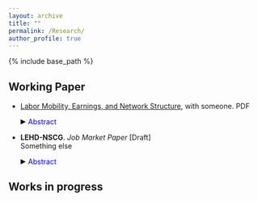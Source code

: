 ```yaml
---
layout: archive
title: ""
permalink: /Research/
author_profile: true
---
```


{% include base_path %}

## Working Paper

* [Labor Mobility, Earnings, and Network Structure](https://SteveShelnanMa.github.io/workingpaper/AKM.pdf), with someone. PDF  
  <div class="toggle-abstract" onclick="toggleAbstract(event)">
    <div class="triangle-right"></div><span class="abstract-text">Abstract</span>
  </div>
  <div class="abstract-content" style="display:none;">
    <p>Here is the first abstract of the paper.</p>
  </div>

* __LEHD-NSCG__. _Job Market Paper_ [Draft]  
  Something else  
  <div class="toggle-abstract" onclick="toggleAbstract(event)">
    <div class="triangle-right"></div><span class="abstract-text">Abstract</span>
  </div>
  <div class="abstract-content" style="display:none;">
    <p>Here is the abstract of the paper. This paper studies this and that using the data bla. I document that this and that and set a model to do this.</p>
  </div>

## Works in progress

<style>
.toggle-abstract {
  cursor: pointer;
  display: flex;
  align-items: center;
}

.triangle-right {
  width: 0; 
  height: 0; 
  border-top: 5px solid transparent;
  border-bottom: 5px solid transparent; 
  border-left: 10px solid black; /* Adjust color */
}

.triangle-down {
  width: 0; 
  height: 0; 
  border-left: 5px solid transparent;
  border-right: 5px solid transparent;  
  border-top: 10px solid black; /* Adjust color */
}

.abstract-text {
  color: blue;
  margin-left: 5px;
}

.abstract-content {
  display: none;
  margin-top: 5px;
  /* Add any additional styling here */
}
</style>

<script>
document.addEventListener('DOMContentLoaded', (event) => {
  window.toggleAbstract = function(event) {
    event.preventDefault();
    var toggleContainer = event.target.closest('.toggle-abstract');
    var content = toggleContainer.nextElementSibling;
    var triangle = toggleContainer.querySelector('.triangle-right, .triangle-down');
    if (content.style.display === "none" || content.style.display === "") {
      content.style.display = "block";
      triangle.className = "triangle-down";
    } else {
      content.style.display = "none";
      triangle.className = "triangle-right";
    }
  }
});
</script>
